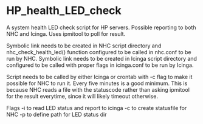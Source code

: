 # HP_health_LED_check
A system health LED check script for HP servers. 
Possible reporting to both NHC and Icinga.
Uses ipmitool to poll for result.

Symbolic link needs to be created in NHC script directory and nhc_check_health_led() function configured to be called in nhc.conf to be run by NHC.
Symbolic link needs to be created in Icinga script directory and configured to be called with proper flags in icinga.conf to be run by Icinga.

Script needs to be called by either Icinga or crontab with -c flag to make it possible for NHC to run it.
Every five minutes is a good minimum. 
This is because NHC reads a file with the statuscode rather than asking ipmitool for the result everytime, since it will likely timeout otherwise.


Flags
 -i to read LED status and report to icinga
 -c to create statusfile for NHC
 -p to define path for LED status dir
